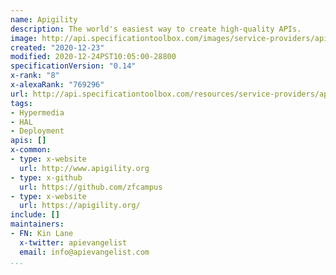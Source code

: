 ```yaml
---
name: Apigility
description: The world's easiest way to create high-quality APIs.
image: http://api.specificationtoolbox.com/images/service-providers/apigility.jpg
created: "2020-12-23"
modified: 2020-12-24PST10:05:00-28800
specificationVersion: "0.14"
x-rank: "8"
x-alexaRank: "769296"
url: http://api.specificationtoolbox.com/resources/service-providers/apigility/
tags:
- Hypermedia
- HAL
- Deployment
apis: []
x-common:
- type: x-website
  url: http://www.apigility.org
- type: x-github
  url: https://github.com/zfcampus
- type: x-website
  url: https://apigility.org/
include: []
maintainers:
- FN: Kin Lane
  x-twitter: apievangelist
  email: info@apievangelist.com
...
```

